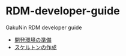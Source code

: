 # RDM-developer-guide

GakuNin RDM developer guide

* [開発環境の準備](Environment.md)
* [スケルトンの作成](Skelton/README.md)
